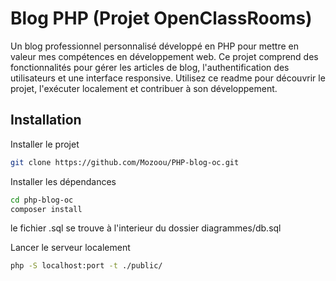 # Blog PHP (Projet OpenClassRooms)

Un blog professionnel personnalisé développé en PHP pour mettre en valeur mes compétences en développement web. Ce projet comprend des fonctionnalités pour gérer les articles de blog, l'authentification des utilisateurs et une interface responsive. Utilisez ce readme pour découvrir le projet, l'exécuter localement et contribuer à son développement.



## Installation

Installer le projet

```bash
git clone https://github.com/Mozoou/PHP-blog-oc.git
```

Installer les dépendances

```bash
cd php-blog-oc
composer install
```

le fichier .sql se trouve à l'interieur du dossier diagrammes/db.sql

Lancer le serveur localement

```bash
php -S localhost:port -t ./public/
```
